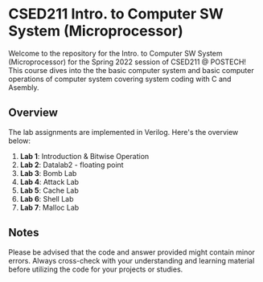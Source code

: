 # CSED211 Intro. to Computer SW System (Microprocessor)

Welcome to the repository for the Intro. to Computer SW System (Microprocessor) for the Spring 2022 session of CSED211 @ POSTECH! This course dives into the the basic computer system and basic computer operations of computer system covering system coding with C and Asembly.

## Overview

The lab assignments are implemented in Verilog. Here's the overview below:

1. **Lab 1**: Introduction & Bitwise Operation
2. **Lab 2**: Datalab2 - floating point
3. **Lab 3**: Bomb Lab
4. **Lab 4**: Attack Lab
5. **Lab 5**: Cache Lab
6. **Lab 6**: Shell Lab
7. **Lab 7**: Malloc Lab
   
## Notes

Please be advised that the code and answer provided might contain minor errors. Always cross-check with your understanding and learning material before utilizing the code for your projects or studies.
